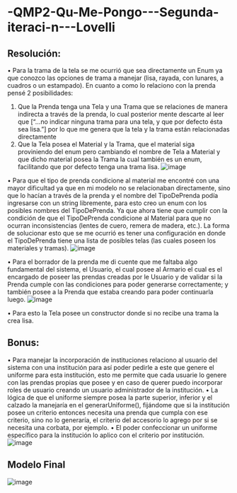 # -QMP2-Qu-Me-Pongo---Segunda-iteraci-n---Lovelli
## Resolución:
•	Para la trama de la tela se me ocurrió que sea directamente un Enum ya que conozco las opciones de trama a manejar (lisa, rayada, con lunares, a cuadros o un estampado). En cuanto a como lo relaciono con la prenda pensé 2 posibilidades:
1.	Que la Prenda tenga una Tela y una Trama que se relaciones de manera indirecta a través de la prenda, lo cual posterior mente descarte al leer que [“…no indicar ninguna trama para una tela, y que por defecto ésta sea lisa.”] por lo que me genera que la tela y la trama están relacionadas directamente
2.	Que la Tela posea el Material y la Trama, que el material siga proviniendo del enum pero cambiando el nombre de Tela a Material y que dicho material posea la Trama la cual también es un enum, facilitando que por defecto tenga una trama lisa.
 ![image](https://user-images.githubusercontent.com/40477288/165193160-48a3276f-f3c7-4373-a10b-8a99f388521a.png)

•	Para que el tipo de prenda condicione al material me encontré con una mayor dificultad ya que en mi modelo no se relacionaban directamente, sino que lo hacían a través de la prenda y el nombre del TipoDePrenda podía ingresarse con un string libremente, para esto creo un enum con los posibles nombres del TipoDePrenda. Ya que ahora tiene que cumplir con la condición de que el TipoDePrenda condicione al Material para que no ocurran inconsistencias (lentes de cuero, remera de madera, etc.).
La forma de solucionar esto que se me ocurrió es tener una configuración en donde el TipoDePrenda tiene una lista de posibles telas (las cuales poseen los materiales y tramas).
 ![image](https://user-images.githubusercontent.com/40477288/165193172-0787edc0-a03d-4c3d-916c-e142e108c14d.png)

•	Para el borrador de la prenda me di cuente que me faltaba algo fundamental del sistema, el Usuario, el cual posee al Armario el cual es el encargado de poseer las prendas creadas por le Usuario y de validar si la Prenda cumple con las condiciones para poder generarse correctamente; y también posee a la Prenda que estaba creando para poder continuarla luego.
 ![image](https://user-images.githubusercontent.com/40477288/165193178-3847295d-593d-4e0d-9c8c-6fdc33fb8c23.png)

•	Para esto la Tela posee un constructor donde si no recibe una trama la crea lisa.

## Bonus:
•	Para manejar la incorporación de instituciones relaciono al usuario del sistema con una institución para así poder pedirle a este que genere el uniforme para esta institución, esto me permite que cada usuarie lo genere con las prendas propias que posee y en caso de querer puedo incorporar roles de usuario creando un usuario administrador de la institución. 
•	La lógica de que el uniforme siempre posea la parte superior, inferior y el calzado la manejaría en el generarUniforme(), fijándome que si la institución posee un criterio entonces necesita una prenda que cumpla con ese criterio, sino no lo generaría, el criterio del accesorio lo agrego por si se necesita una corbata, por ejemplo.
•	El poder confeccionar un uniforme específico para la institución lo aplico con el criterio por institución.
 ![image](https://user-images.githubusercontent.com/40477288/165193184-481fd26f-1d9f-4cbd-85f1-0025c45659bd.png)
## Modelo Final
![image](https://user-images.githubusercontent.com/40477288/165193232-b84b1b4e-1e86-4546-998e-5360277c47bf.png)
